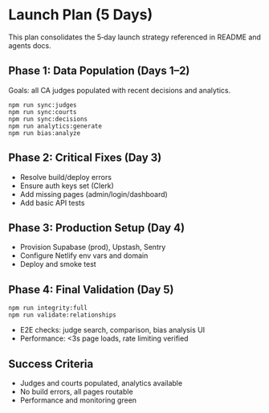 # Launch Plan (5 Days)

This plan consolidates the 5‑day launch strategy referenced in README and agents docs.

## Phase 1: Data Population (Days 1–2)
Goals: all CA judges populated with recent decisions and analytics.
```
npm run sync:judges
npm run sync:courts
npm run sync:decisions
npm run analytics:generate
npm run bias:analyze
```

## Phase 2: Critical Fixes (Day 3)
- Resolve build/deploy errors
- Ensure auth keys set (Clerk)
- Add missing pages (admin/login/dashboard)
- Add basic API tests

## Phase 3: Production Setup (Day 4)
- Provision Supabase (prod), Upstash, Sentry
- Configure Netlify env vars and domain
- Deploy and smoke test

## Phase 4: Final Validation (Day 5)
```
npm run integrity:full
npm run validate:relationships
```
- E2E checks: judge search, comparison, bias analysis UI
- Performance: <3s page loads, rate limiting verified

## Success Criteria
- Judges and courts populated, analytics available
- No build errors, all pages routable
- Performance and monitoring green

